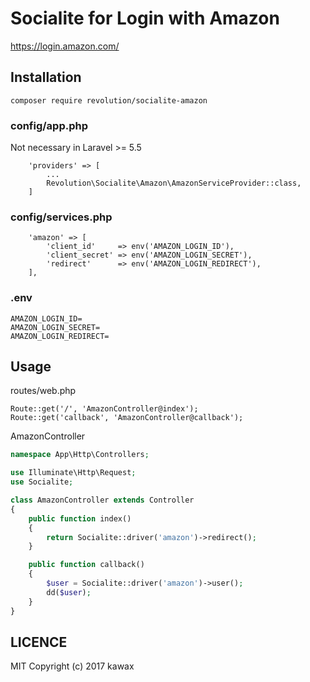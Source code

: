 # Socialite for Login with Amazon

https://login.amazon.com/

## Installation
```
composer require revolution/socialite-amazon
```

### config/app.php

Not necessary in Laravel >= 5.5

```
    'providers' => [
        ...
        Revolution\Socialite\Amazon\AmazonServiceProvider::class,
    ]
```

### config/services.php

```
    'amazon' => [
        'client_id'     => env('AMAZON_LOGIN_ID'),
        'client_secret' => env('AMAZON_LOGIN_SECRET'),
        'redirect'      => env('AMAZON_LOGIN_REDIRECT'),
    ],
```

### .env
```
AMAZON_LOGIN_ID=
AMAZON_LOGIN_SECRET=
AMAZON_LOGIN_REDIRECT=
```

## Usage

routes/web.php
```
Route::get('/', 'AmazonController@index');
Route::get('callback', 'AmazonController@callback');
```

AmazonController

```php
namespace App\Http\Controllers;

use Illuminate\Http\Request;
use Socialite;

class AmazonController extends Controller
{
    public function index()
    {
        return Socialite::driver('amazon')->redirect();
    }

    public function callback()
    {
        $user = Socialite::driver('amazon')->user();
        dd($user);
    }
}

```

## LICENCE
MIT
Copyright (c) 2017 kawax
